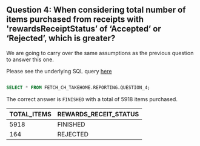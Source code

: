 ## Question 4: When considering total number of items purchased from receipts with 'rewardsReceiptStatus’ of ‘Accepted’ or ‘Rejected’, which is greater?

We are going to carry over the same assumptions as the previous question to answer this one.

Please see the underlying SQL query [here](https://github.com/connorpheraty/fetch_rewards_takehome_ch/blob/main/snowflake_models/question_4.sql)


```sql

SELECT * FROM FETCH_CH_TAKEHOME.REPORTING.QUESTION_4;
```

The correct answer is `FINISHED` with a total of 5918 items purchased.

| TOTAL_ITEMS | REWARDS_RECEIT_STATUS |
|-------------|-----------------------|
| 5918        | FINISHED              |
| 164         | REJECTED              |